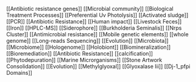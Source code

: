 [[Antibiotic resistance genes]]
[[Microbial community]]
[[Biological Treatment Processes]]
[[Preferential Uv Photolysis]]
[[Activated sludge]]
[[PCR]]
[[Antibiotic Resistance]]
[[Human impact]]
[[Livestock Feces]]
[[Iron]]
[[HPLC-MS]]
[[Siderophore]]
[[Burkholderia Seminalis]]
[[Nrps Cluster]]
[[Antimicrobial resistance]]
[[Mobile genetic elements]]
[[whole genome]]
[[Long-reads Sequencing]]
[[Evolution]]
[[Microbiota]]
[[Microbiome]]
[[Hologenome]]
[[Holobiont]]
[[Biomineralization]]
[[Bioremediation]]
[[Antibiotic Resistance]]
[[calcification]]
[[Phytodepuration]]
[[Marine Microrganisms]]
[[Stone Artwork Consolidation]]
[[Evolution]]
[[Methylglyoxal]]
[[Glyoxalase Iii]]
[[Dj-1_pfpi Domains]]
